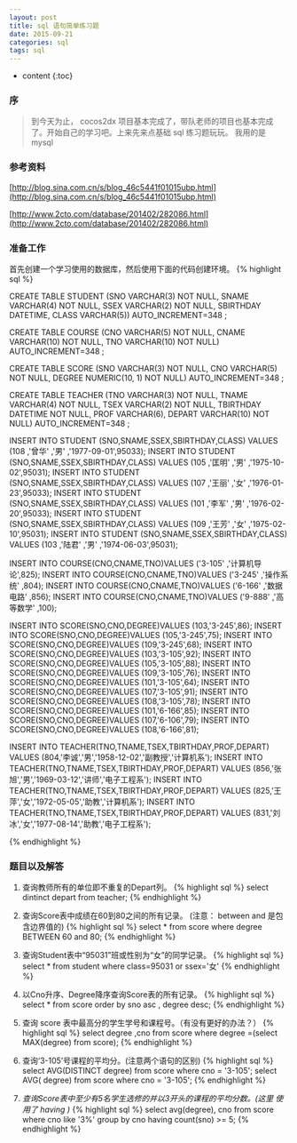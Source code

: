 ```yaml
---
layout: post
title: sql 语句简单练习题
date: 2015-09-21
categories: sql
tags: sql
---
```


* content
{:toc}

### 序
> 到今天为止， cocos2dx 项目基本完成了，带队老师的项目也基本完成了。开始自己的学习吧。上来先来点基础 sql 练习题玩玩。
我用的是 mysql 

### 参考资料
[http://blog.sina.com.cn/s/blog_46c5441f01015ubp.html](http://blog.sina.com.cn/s/blog_46c5441f01015ubp.html)

[http://www.2cto.com/database/201402/282086.html](http://www.2cto.com/database/201402/282086.html)


### 准备工作
首先创建一个学习使用的数据库，然后使用下面的代码创建环境。
{% highlight sql %}

CREATE TABLE STUDENT
(SNO VARCHAR(3) NOT NULL, 
SNAME VARCHAR(4) NOT NULL,
SSEX VARCHAR(2) NOT NULL, 
SBIRTHDAY DATETIME,
CLASS VARCHAR(5)) AUTO_INCREMENT=348  ; 

CREATE TABLE COURSE
(CNO VARCHAR(5) NOT NULL, 
CNAME VARCHAR(10) NOT NULL, 
TNO VARCHAR(10) NOT NULL) AUTO_INCREMENT=348 ;

CREATE TABLE SCORE 
(SNO VARCHAR(3) NOT NULL, 
CNO VARCHAR(5) NOT NULL, 
DEGREE NUMERIC(10, 1) NOT NULL) AUTO_INCREMENT=348 ;

CREATE TABLE TEACHER 
(TNO VARCHAR(3) NOT NULL, 
TNAME VARCHAR(4) NOT NULL, TSEX VARCHAR(2) NOT NULL, 
TBIRTHDAY DATETIME NOT NULL, PROF VARCHAR(6), 
DEPART VARCHAR(10) NOT NULL) AUTO_INCREMENT=348 ;

INSERT INTO STUDENT (SNO,SNAME,SSEX,SBIRTHDAY,CLASS) VALUES (108 ,'曾华' ,'男' ,'1977-09-01',95033);
INSERT INTO STUDENT (SNO,SNAME,SSEX,SBIRTHDAY,CLASS) VALUES (105 ,'匡明' ,'男' ,'1975-10-02',95031);
INSERT INTO STUDENT (SNO,SNAME,SSEX,SBIRTHDAY,CLASS) VALUES (107 ,'王丽' ,'女' ,'1976-01-23',95033);
INSERT INTO STUDENT (SNO,SNAME,SSEX,SBIRTHDAY,CLASS) VALUES (101 ,'李军' ,'男' ,'1976-02-20',95033);
INSERT INTO STUDENT (SNO,SNAME,SSEX,SBIRTHDAY,CLASS) VALUES (109 ,'王芳' ,'女' ,'1975-02-10',95031);
INSERT INTO STUDENT (SNO,SNAME,SSEX,SBIRTHDAY,CLASS) VALUES (103 ,'陆君' ,'男' ,'1974-06-03',95031);

INSERT INTO COURSE(CNO,CNAME,TNO)VALUES ('3-105' ,'计算机导论',825);
INSERT INTO COURSE(CNO,CNAME,TNO)VALUES ('3-245' ,'操作系统' ,804);
INSERT INTO COURSE(CNO,CNAME,TNO)VALUES ('6-166' ,'数据电路' ,856);
INSERT INTO COURSE(CNO,CNAME,TNO)VALUES ('9-888' ,'高等数学' ,100);

INSERT INTO SCORE(SNO,CNO,DEGREE)VALUES (103,'3-245',86);
INSERT INTO SCORE(SNO,CNO,DEGREE)VALUES (105,'3-245',75);
INSERT INTO SCORE(SNO,CNO,DEGREE)VALUES (109,'3-245',68);
INSERT INTO SCORE(SNO,CNO,DEGREE)VALUES (103,'3-105',92);
INSERT INTO SCORE(SNO,CNO,DEGREE)VALUES (105,'3-105',88);
INSERT INTO SCORE(SNO,CNO,DEGREE)VALUES (109,'3-105',76);
INSERT INTO SCORE(SNO,CNO,DEGREE)VALUES (101,'3-105',64);
INSERT INTO SCORE(SNO,CNO,DEGREE)VALUES (107,'3-105',91);
INSERT INTO SCORE(SNO,CNO,DEGREE)VALUES (108,'3-105',78);
INSERT INTO SCORE(SNO,CNO,DEGREE)VALUES (101,'6-166',85);
INSERT INTO SCORE(SNO,CNO,DEGREE)VALUES (107,'6-106',79);
INSERT INTO SCORE(SNO,CNO,DEGREE)VALUES (108,'6-166',81);

INSERT INTO TEACHER(TNO,TNAME,TSEX,TBIRTHDAY,PROF,DEPART) 
VALUES (804,'李诚','男','1958-12-02','副教授','计算机系');
INSERT INTO TEACHER(TNO,TNAME,TSEX,TBIRTHDAY,PROF,DEPART) 
VALUES (856,'张旭','男','1969-03-12','讲师','电子工程系');
INSERT INTO TEACHER(TNO,TNAME,TSEX,TBIRTHDAY,PROF,DEPART)
VALUES (825,'王萍','女','1972-05-05','助教','计算机系');
INSERT INTO TEACHER(TNO,TNAME,TSEX,TBIRTHDAY,PROF,DEPART) 
VALUES (831,'刘冰','女','1977-08-14','助教','电子工程系');

{% endhighlight %}

### 题目以及解答
1. 查询教师所有的单位即不重复的Depart列。
{% highlight sql %} 
 select dintinct depart from teacher; 
{% endhighlight %}

2. 查询Score表中成绩在60到80之间的所有记录。 (注意： between and 是包含边界值的)
{% highlight sql %} 
 select  * from score where degree BETWEEN 60 and 80; 
{% endhighlight %} 
    
3. 查询Student表中“95031”班或性别为“女”的同学记录。
{% highlight sql %} 
 select * from student where class=95031 or ssex='女' 
{% endhighlight %}
    
4. 以Cno升序、Degree降序查询Score表的所有记录。
{% highlight sql %} 
 select * from score order by sno asc , degree desc; 
{% endhighlight %}
    
5. 查询 score 表中最高分的学生学号和课程号。（有没有更好的办法？）
{% highlight sql %} 
 select  degree ,cno from score  where degree =(select MAX(degree) from score); 
{% endhighlight %}
    
6. 查询‘3-105’号课程的平均分。(注意两个语句的区别)
{% highlight sql %} 
 select AVG(DISTINCT degree) from score where cno = '3-105'; 
 select AVG( degree) from score where cno = '3-105'; 
{% endhighlight %}

12. *查询Score表中至少有5名学生选修的并以3开头的课程的平均分数。(这里 使用了  having )*
{% highlight sql %} 
select avg(degree), cno from score where cno like '3%' 
group  by cno 
having count(sno) >= 5;
{% endhighlight %}


